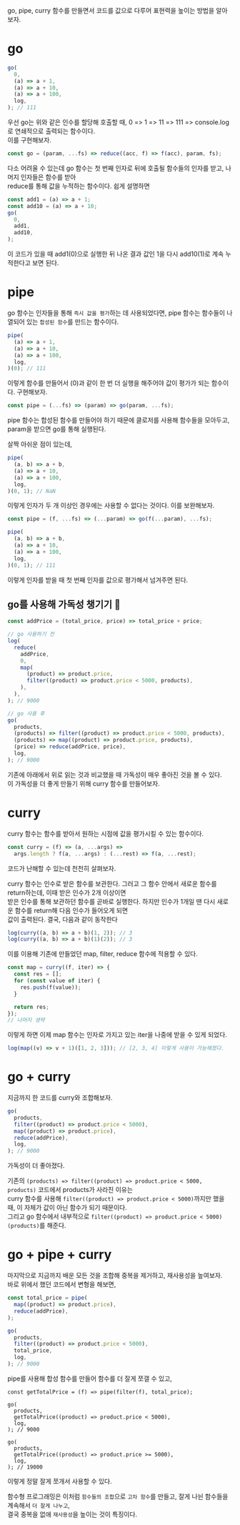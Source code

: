 go, pipe, curry 함수를 만들면서 코드를 값으로 다루어 표현력을 높이는 방법을 알아보자.
# go
```javascript
go(
  0,
  (a) => a + 1,
  (a) => a + 10,
  (a) => a + 100,
  log,
); // 111
```
우선 go는 위와 같은 인수를 할당해 호출할 때, 0 => 1 => 11 => 111 => console.log로 연쇄적으로 출력되는 함수이다.<br>
이를 구현해보자.
```javascript
const go = (param, ...fs) => reduce((acc, f) => f(acc), param, fs);
```
다소 어려울 수 있는데 go 함수는 첫 번째 인자로 뒤에 호출될 함수들의 인자를 받고, 나머지 인자들은 함수를 받아<br>
reduce를 통해 값을 누적하는 함수이다. 쉽게 설명하면
```javascript
const add1 = (a) => a + 1;
const add10 = (a) => a + 10;
go(
  0,
  add1,
  add10,
);
```
이 코드가 있을 때 add1(0)으로 실행한 뒤 나온 결과 값인 1을 다시 add10(1)로 계속 누적한다고 보면 된다.

# pipe
go 함수는 인자들을 통해 `즉시 값을 평가`하는 데 사용되었다면, pipe 함수는 함수들이 나열되어 있는 `합성된 함수`를 만드는 함수이다.
```javascript
pipe(
  (a) => a + 1,
  (a) => a + 10,
  (a) => a + 100,
  log,
)(0); // 111
```
이렇게 함수를 만들어서 (0)과 같이 한 번 더 실행을 해주어야 값이 평가가 되는 함수이다.
구현해보자.
```javascript
const pipe = (...fs) => (param) => go(param, ...fs);
```
pipe 함수는 합성된 함수를 만들어야 하기 때문에 클로저를 사용해 함수들을 모아두고, param을 받으면 go를 통해 실행된다.

살짝 아쉬운 점이 있는데,
```javascript
pipe(
  (a, b) => a + b,
  (a) => a + 10,
  (a) => a + 100,
  log,
)(0, 1); // NaN
```
이렇게 인자가 두 개 이상인 경우에는 사용할 수 없다는 것이다. 이를 보완해보자.
```javascript
const pipe = (f, ...fs) => (...param) => go(f(...param), ...fs);

pipe(
  (a, b) => a + b,
  (a) => a + 10,
  (a) => a + 100,
  log,
)(0, 1); // 111
```
이렇게 인자를 받을 때 첫 번째 인자를 값으로 평가해서 넘겨주면 된다.

## go를 사용해 가독성 챙기기 💯
```javascript
const addPrice = (total_price, price) => total_price + price;

// go 사용하기 전
log(
  reduce(
    addPrice,
    0,
    map(
      (product) => product.price,
      filter((product) => product.price < 5000, products),
    ),
  ),
); // 9000

// go 사용 후
go(
  products,
  (products) => filter((product) => product.price < 5000, products),
  (products) => map((product) => product.price, products),
  (price) => reduce(addPrice, price),
  log,
); // 9000
```
기존에 아래에서 위로 읽는 것과 비교했을 때 가독성이 매우 좋아진 것을 볼 수 있다.<br>
이 가독성을 더 좋게 만들기 위해 curry 함수를 만들어보자.

# curry
curry 함수는 함수를 받아서 원하는 시점에 값을 평가시킬 수 있는 함수이다.
```javascript
const curry = (f) => (a, ...args) =>
  args.length ? f(a, ...args) : (...rest) => f(a, ...rest);
```
코드가 난해할 수 있는데 천천히 살펴보자.

curry 함수는 인수로 받은 함수를 보관한다. 그러고 그 함수 안에서 새로운 함수를 return하는데, 이때 받은 인수가 2개 이상이면<br>
받은 인수를 통해 보관하던 함수를 곧바로 실행한다. 하지만 인수가 1개일 땐 다시 새로운 함수를 return해 다음 인수가 들어오게 되면<br>
값이 출력된다.
결국, 다음과 같이 동작한다

```javascript
log(curry((a, b) => a + b)(1, 2)); // 3
log(curry((a, b) => a + b)(1)(2)); // 3
```
이를 이용해 기존에 만들었던 map, filter, reduce 함수에 적용할 수 있다.
```javascript
const map = curry((f, iter) => {
  const res = [];
  for (const value of iter) {
    res.push(f(value));
  }

  return res;
});
// 나머지 생략
```
이렇게 하면 이제 map 함수는 인자로 가지고 있는 iter을 나중에 받을 수 있게 되었다.
```javascript
log(map((v) => v + 1)([1, 2, 3])); // [2, 3, 4] 이렇게 사용이 가능해졌다.
```

# go + curry
지금까지 한 코드를 curry와 조합해보자.
```javascript
go(
  products,
  filter((product) => product.price < 5000),
  map((product) => product.price),
  reduce(addPrice),
  log,
); // 9000
```
가독성이 더 좋아졌다. 

기존의 `(products) => filter((product) => product.price < 5000, products)` 코드에서 products가 사라진 이유는<br>
curry 함수를 사용해 `filter((product) => product.price < 5000)`까지만 했을 때, 이 자체가 값이 아닌 함수가 되기 때문이다.<br>
그리고 go 함수에서 내부적으로 `filter((product) => product.price < 5000)(products)`를 해준다.

# go + pipe + curry
마지막으로 지금까지 배운 모든 것을 조합해 중복을 제거하고, 재사용성을 높여보자.<br>
바로 위에서 했던 코드에서 변형을 해보면,
```javascript
const total_price = pipe(
  map((product) => product.price),
  reduce(addPrice),
);

go(
  products,
  filter((product) => product.price < 5000),
  total_price,
  log,
); // 9000
```
pipe를 사용해 합성 함수를 만들어 함수를 더 잘게 쪼갤 수 있고,
```
const getTotalPrice = (f) => pipe(filter(f), total_price);

go(
  products,
  getTotalPrice((product) => product.price < 5000),
  log,
); // 9000

go(
  products,
  getTotalPrice((product) => product.price >= 5000),
  log,
); // 19000
```
이렇게 정말 잘게 쪼개서 사용할 수 있다.

함수형 프로그래밍은 이처럼 `함수들의 조합`으로 `고차 함수`를 만들고, 잘게 나뉜 함수들을 계속해서 `더 잘게 나누고`,<br>
결국 중복을 없애 `재사용성`을 높이는 것이 특징이다.
